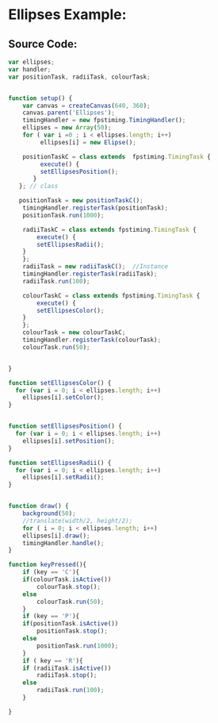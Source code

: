 # Ellipses Example:

<div id="Ellipses">
<!-- Ellipses sketch will go here! -->  
</div>


## Source Code:

```javascript
var ellipses;
var handler;
var positionTask, radiiTask, colourTask;


function setup() {
    var canvas = createCanvas(640, 360);
    canvas.parent('Ellipses');
    timingHandler = new fpstiming.TimingHandler();
    ellipses = new Array(50);
    for ( var i =0 ; i < ellipses.length; i++)
	     ellipses[i] = new Elipse();

    positionTaskC = class extends  fpstiming.TimingTask {
	     execute() {
	     setEllipsesPosition();
	   }
   }; // class

   positionTask = new positionTaskC();
    timingHandler.registerTask(positionTask);
    positionTask.run(1000);

    radiiTaskC = class extends fpstiming.TimingTask {
	    execute() {
	    setEllipsesRadii();
	}
    };
    radiiTask = new radiiTaskC();  //Instance
    timingHandler.registerTask(radiiTask);
    radiiTask.run(100);

    colourTaskC = class extends fpstiming.TimingTask {
	    execute() {
	    setEllipsesColor();
	}
    };
    colourTask = new colourTaskC;
    timingHandler.registerTask(colourTask);
    colourTask.run(50);


}

function setEllipsesColor() {
  for (var i = 0; i < ellipses.length; i++)
    ellipses[i].setColor();
}


function setEllipsesPosition() {
  for (var i = 0; i < ellipses.length; i++)
    ellipses[i].setPosition();
}

function setEllipsesRadii() {
  for (var i = 0; i < ellipses.length; i++)
    ellipses[i].setRadii();
}


function draw() {
    background(50);
    //translate(width/2, height/2);
    for ( i = 0; i < ellipses.length; i++)
	ellipses[i].draw();
    timingHandler.handle();
}

function keyPressed(){
    if (key == 'C'){
	if(colourTask.isActive())
	    colourTask.stop();
	else
	    colourTask.run(50);
    }
    if (key == 'P'){
	if(positionTask.isActive())
	    positionTask.stop();
	else
	    positionTask.run(1000);
    }
    if ( key == 'R'){
	if (radiiTask.isActive())
	    radiiTask.stop();
	else
	    radiiTask.run(100);
    }

}

```






<!-- Javascript Code -->
<!-- Adjust sketch size to 600x338px  -->

<script src="./js/fpstiming.js"></script>
<script src="./js/p5.js"></script>

<script src="./TimingEllipses/Ellipse.js"></script>
<script src="./TimingEllipses/TimingEllipses.js"></script>
